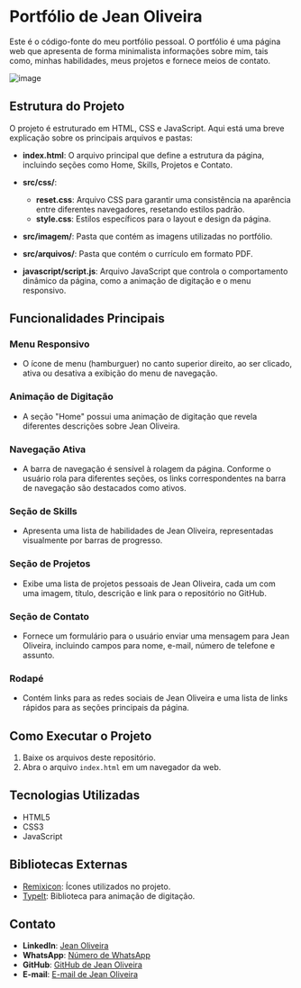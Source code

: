 # Portfólio de Jean Oliveira

Este é o código-fonte do meu portfólio pessoal. O portfólio é uma página web que apresenta de forma minimalista informações sobre mim, tais como, minhas habilidades, meus projetos e fornece meios de contato.

![image](https://github.com/Jeanpk12/Portifolio/assets/122842874/eae04590-43fd-455a-9956-2d2a5961dcf6)


## Estrutura do Projeto

O projeto é estruturado em HTML, CSS e JavaScript. Aqui está uma breve explicação sobre os principais arquivos e pastas:

- **index.html**: O arquivo principal que define a estrutura da página, incluindo seções como Home, Skills, Projetos e Contato.

- **src/css/**:
  - **reset.css**: Arquivo CSS para garantir uma consistência na aparência entre diferentes navegadores, resetando estilos padrão.
  - **style.css**: Estilos específicos para o layout e design da página.

- **src/imagem/**: Pasta que contém as imagens utilizadas no portfólio.

- **src/arquivos/**: Pasta que contém o currículo em formato PDF.

- **javascript/script.js**: Arquivo JavaScript que controla o comportamento dinâmico da página, como a animação de digitação e o menu responsivo.

## Funcionalidades Principais

### Menu Responsivo

- O ícone de menu (hamburguer) no canto superior direito, ao ser clicado, ativa ou desativa a exibição do menu de navegação.

### Animação de Digitação

- A seção "Home" possui uma animação de digitação que revela diferentes descrições sobre Jean Oliveira.

### Navegação Ativa

- A barra de navegação é sensível à rolagem da página. Conforme o usuário rola para diferentes seções, os links correspondentes na barra de navegação são destacados como ativos.

### Seção de Skills

- Apresenta uma lista de habilidades de Jean Oliveira, representadas visualmente por barras de progresso.

### Seção de Projetos

- Exibe uma lista de projetos pessoais de Jean Oliveira, cada um com uma imagem, título, descrição e link para o repositório no GitHub.

### Seção de Contato

- Fornece um formulário para o usuário enviar uma mensagem para Jean Oliveira, incluindo campos para nome, e-mail, número de telefone e assunto.

### Rodapé

- Contém links para as redes sociais de Jean Oliveira e uma lista de links rápidos para as seções principais da página.

## Como Executar o Projeto

1. Baixe os arquivos deste repositório.
2. Abra o arquivo `index.html` em um navegador da web.

## Tecnologias Utilizadas

- HTML5
- CSS3
- JavaScript

## Bibliotecas Externas

- [Remixicon](https://remixicon.com/): Ícones utilizados no projeto.
- [TypeIt](https://github.com/alexmacarthur/typeit): Biblioteca para animação de digitação.

## Contato

- **LinkedIn**: [Jean Oliveira](https://www.linkedin.com/in/jean-oliveira-145836293/)
- **WhatsApp**: [Número de WhatsApp](#)
- **GitHub**: [GitHub de Jean Oliveira](https://github.com/Jeanpk12)
- **E-mail**: [E-mail de Jean Oliveira](#)
